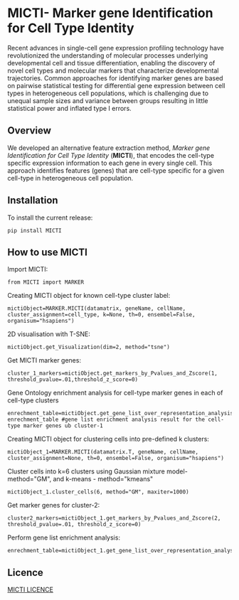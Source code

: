 MICTI- Marker gene Identification for Cell Type Identity
========================================================

Recent advances in single-cell gene expression profiling technology have revolutionized the understanding of molecular processes underlying developmental cell and tissue differentiation, enabling the discovery of novel cell types and molecular markers that characterize developmental trajectories.  Common approaches for identifying marker genes are based on pairwise statistical testing for differential gene expression between cell types in heterogeneous cell populations, which is challenging due to unequal sample sizes and variance between groups resulting in little statistical power and inflated type I errors. 

Overview
--------

We developed an alternative feature extraction method, *Marker gene Identification for Cell Type Identity* (**MICTI**), that encodes the cell-type specific expression information to each gene in every single cell. This approach identifies features (genes) that are cell-type specific for a given cell-type in heterogeneous cell population.


Installation
------------

To install the current release:

	pip install MICTI
	
How to use MICTI
----------------

Import MICTI:

	from MICTI import MARKER

Creating MICTI object for known cell-type cluster label:

	mictiObject=MARKER.MICTI(datamatrix, geneName, cellName, cluster_assignment=cell_type, k=None, th=0, ensembel=False, organisum="hsapiens")

2D visualisation with T-SNE:

	mictiObject.get_Visualization(dim=2, method="tsne")

Get MICTI marker genes:

	cluster_1_markers=mictiObject.get_markers_by_Pvalues_and_Zscore(1, threshold_pvalue=.01,threshold_z_score=0)
	
Gene Ontology enrichment analysis for cell-type marker genes in each of cell-type clusters

	enrechment_table=mictiObject.get_gene_list_over_representation_analysis(list(cluster_1_markers.index))
	enrechment_table #gene list enrichment analysis result for the cell-type marker genes ub cluster-1

Creating MICTI object for clustering cells into pre-defined k clusters:

	mictiObject_1=MARKER.MICTI(datamatrix.T, geneName, cellName, cluster_assignment=None, th=0, ensembel=False, organisum="hsapiens")

Cluster cells into k=6 clusters using Gaussian mixture model- method="GM", and k-means - method="kmeans"

	mictiObject_1.cluster_cells(6, method="GM", maxiter=1000)

Get marker genes for cluster-2:
	
	cluster2_markers=mictiObject_1.get_markers_by_Pvalues_and_Zscore(2, threshold_pvalue=.01, threshold_z_score=0)

Perform gene list enrichment analysis:

	enrechment_table=mictiObject_1.get_gene_list_over_representation_analysis(list(cluster2_markers.index))

Licence
-------

[MICTI LICENCE](./LICENSE)
